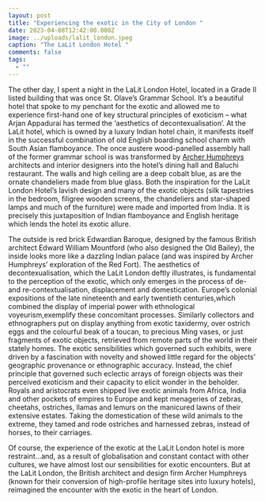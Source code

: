 ```yaml
---
layout: post
title: "Experiencing the exotic in the City of London "
date: 2023-04-08T12:42:00.000Z
image: ../uploads/lalit_london.jpeg
caption: "The LaLit London Hotel "
comments: false
tags:
  - ""
---
```

The other day, I spent a night in the LaLit London Hotel, located in a Grade II listed building that was once St. Olave’s Grammar School. It’s a beautiful hotel that spoke to my penchant for the exotic and allowed me to experience first-hand one of key structural principles of exoticism – what Arjan Appadurai has termed the ‘aesthetics of decontexualisation’. At the LaLit hotel, which is owned by a luxury Indian hotel chain, it manifests itself in the successful combination of old English boarding school charm with South Asian flamboyance. The once austere wood-panelled assembly hall of the former grammar school is was transformed by [Archer Humphreys ](https://www.archerhumphryes.com/hotels-resorts/lalit-hotel-london)architects and interior designers into the hotel’s dining hall and Baluchi restaurant. The walls and high ceiling are a deep cobalt blue, as are the ornate chandeliers made from blue glass. Both the inspiration for the LaLit London Hotel’s lavish design and many of the exotic objects (silk tapestries in the bedroom, filigree wooden screens, the chandeliers and star-shaped lamps and much of the furniture) were made and imported from India. It is precisely this juxtaposition of Indian flamboyance and English heritage which lends the hotel its exotic allure. 

The outside is red brick Edwardian Baroque, designed by the famous British architect Edward William Mountford (who also designed the Old Bailey), the inside looks more like a dazzling Indian palace (and was inspired by Archer Humphreys’ exploration of the Red Fort). The aesthetics of decontexualisation, which the LaLit London deftly illustrates, is fundamental to the perception of the exotic, which only emerges in the process of de- and re-contextualisation, displacement and domestication. Europe’s colonial expositions of the late nineteenth and early twentieth centuries,which combined the display of imperial power with ethnological voyeurism,exemplify these concomitant processes. Similarly collectors and ethnographers put on display anything from exotic taxidermy, over ostrich eggs and the colourful beak of a toucan, to precious Ming vases, or just fragments of exotic objects, retrieved from remote parts of the world in their stately homes. The exotic sensibilities which governed such exhibits, were driven by a fascination with novelty and showed little regard for the objects’ geographic provenance or ethnographic accuracy. Instead, the chief principle that governed such eclectic arrays of foreign objects was their perceived exoticism and their capacity to elicit wonder in the beholder. Royals and aristocrats even shipped live exotic animals from Africa, India and other pockets of empires to Europe and kept menageries of zebras, cheetahs, ostriches, llamas and lemurs on the manicured lawns of their extensive estates. Taking the domestication of these wild animals to the extreme, they tamed and rode ostriches and harnessed zebras, instead of horses, to their carriages. 

Of course, the experience of the exotic at the LaLit London hotel is more restraint…and, as a result of globalisation and constant contact with other cultures, we have almost lost our sensibilities for exotic encounters. But at the LaLit London, the British architect and design firm Archer Humphreys (known for their conversion of high-profile heritage sites into luxury hotels), reimagined the encounter with the exotic in the heart of London.